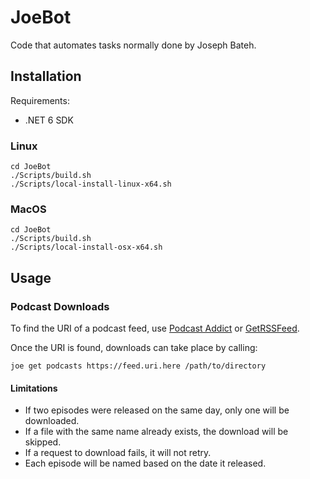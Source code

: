 # JoeBot

Code that automates tasks normally done by Joseph Bateh.

## Installation

Requirements:
- .NET 6 SDK

### Linux

```shell
cd JoeBot
./Scripts/build.sh
./Scripts/local-install-linux-x64.sh
```

### MacOS

```shell
cd JoeBot
./Scripts/build.sh
./Scripts/local-install-osx-x64.sh
```

## Usage

### Podcast Downloads

To find the URI of a podcast feed, use [Podcast Addict](https://podcastaddict.com/) or [GetRSSFeed](https://getrssfeed.com/).

Once the URI is found, downloads can take place by calling: 

```shell
joe get podcasts https://feed.uri.here /path/to/directory
```

#### Limitations

- If two episodes were released on the same day, only one will be downloaded.
- If a file with the same name already exists, the download will be skipped.
- If a request to download fails, it will not retry.
- Each episode will be named based on the date it released.
